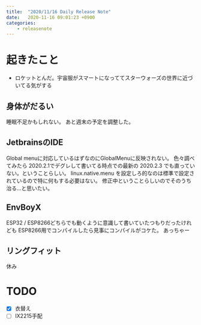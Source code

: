```yaml
---
title:  "2020/11/16 Daily Release Note"
date:   2020-11-16 09:01:23 +0900
categories:
	- releasenote
---
```

# 起きたこと

* ロケットとんだ。宇宙服がスマートになっててスターウォーズの世界に近づいてる気がする

## 身体がだるい

睡眠不足かもしれない。
あと週末の予定を調整した。

## JetbrainsのIDE

Global menuに対応しているはずなのにGlobalMenuに反映されない。
色々調べてみたら 2020.2.1でデグレして書いてる時点での最新の 2020.2.3 でも直っていない。ということらしい。
linux.native.menu を設定しろ的なのは標準で設定されているので特に何もする必要はない。
修正中ということらしいのでそのうち治る…と思いたい。

## EnvBoyX

ESP32 / ESP8266どちらでも動くように意識して書いていたつもりだったけれども
ESP8266用でコンパイルしたら見事にコンパイルがコケた。
あっちゃー

## リングフィット

休み

# TODO 

- [x] 衣替え
- [ ] IX2215手配